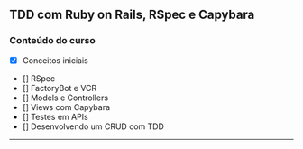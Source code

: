 ## TDD com Ruby on Rails, RSpec e Capybara

### Conteúdo do curso
  - [x] Conceitos iniciais 
  - [] RSpec
  - [] FactoryBot e VCR
  - [] Models e Controllers
  - [] Views com Capybara
  - [] Testes em APIs
  - [] Desenvolvendo um CRUD com TDD

  ---
